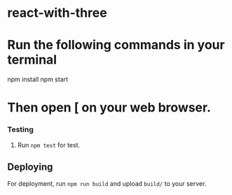 # react-with-three
# Run the following commands in your terminal

npm install
npm start

# Then open [ on your web browser.

### Testing

1. Run `npm test` for test.

## Deploying

For deployment, run `npm run build` and upload `build/` to your server.
